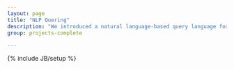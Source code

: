 ```yaml
---
layout: page
title: "NLP Quering"
description: "We introduced a natural language-based query language for a <strong>multimedia database</strong>, and integrated the NLP part with the web-based visual query interface."
group: projects-complete

---
```

{% include JB/setup %}
